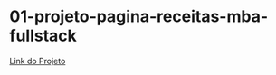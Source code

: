 # 01-projeto-pagina-receitas-mba-fullstack

[Link do Projeto](http://uc48swgww8ks0wck4ogw0g0w.85.31.231.59.sslip.io/ "Link do Projeto")


